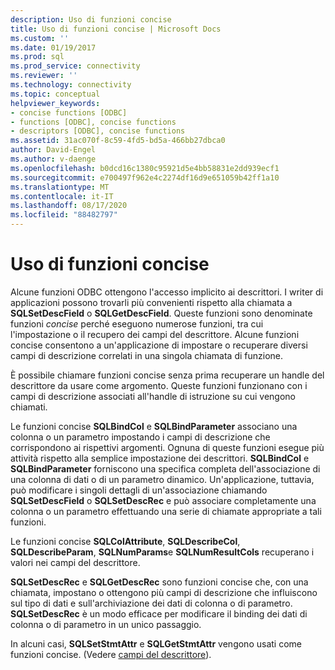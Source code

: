 ```yaml
---
description: Uso di funzioni concise
title: Uso di funzioni concise | Microsoft Docs
ms.custom: ''
ms.date: 01/19/2017
ms.prod: sql
ms.prod_service: connectivity
ms.reviewer: ''
ms.technology: connectivity
ms.topic: conceptual
helpviewer_keywords:
- concise functions [ODBC]
- functions [ODBC], concise functions
- descriptors [ODBC], concise functions
ms.assetid: 31ac070f-8c59-4fd5-bd5a-466bb27dbca0
author: David-Engel
ms.author: v-daenge
ms.openlocfilehash: b0dcd16c1380c95921d5e4bb58831e2dd939ecf1
ms.sourcegitcommit: e700497f962e4c2274df16d9e651059b42ff1a10
ms.translationtype: MT
ms.contentlocale: it-IT
ms.lasthandoff: 08/17/2020
ms.locfileid: "88482797"
---
```

# <a name="using-concise-functions"></a>Uso di funzioni concise
Alcune funzioni ODBC ottengono l'accesso implicito ai descrittori. I writer di applicazioni possono trovarli più convenienti rispetto alla chiamata a **SQLSetDescField** o **SQLGetDescField**. Queste funzioni sono denominate funzioni *concise* perché eseguono numerose funzioni, tra cui l'impostazione o il recupero dei campi del descrittore. Alcune funzioni concise consentono a un'applicazione di impostare o recuperare diversi campi di descrizione correlati in una singola chiamata di funzione.  
  
 È possibile chiamare funzioni concise senza prima recuperare un handle del descrittore da usare come argomento. Queste funzioni funzionano con i campi di descrizione associati all'handle di istruzione su cui vengono chiamati.  
  
 Le funzioni concise **SQLBindCol** e **SQLBindParameter** associano una colonna o un parametro impostando i campi di descrizione che corrispondono ai rispettivi argomenti. Ognuna di queste funzioni esegue più attività rispetto alla semplice impostazione dei descrittori. **SQLBindCol** e **SQLBindParameter** forniscono una specifica completa dell'associazione di una colonna di dati o di un parametro dinamico. Un'applicazione, tuttavia, può modificare i singoli dettagli di un'associazione chiamando **SQLSetDescField** o **SQLSetDescRec** e può associare completamente una colonna o un parametro effettuando una serie di chiamate appropriate a tali funzioni.  
  
 Le funzioni concise **SQLColAttribute**, **SQLDescribeCol**, **SQLDescribeParam**, **SQLNumParams**e **SQLNumResultCols** recuperano i valori nei campi del descrittore.  
  
 **SQLSetDescRec** e **SQLGetDescRec** sono funzioni concise che, con una chiamata, impostano o ottengono più campi di descrizione che influiscono sul tipo di dati e sull'archiviazione dei dati di colonna o di parametro. **SQLSetDescRec** è un modo efficace per modificare il binding dei dati di colonna o di parametro in un unico passaggio.  
  
 In alcuni casi, **SQLSetStmtAttr** e **SQLGetStmtAttr** vengono usati come funzioni concise. (Vedere [campi del descrittore](../../../odbc/reference/develop-app/descriptor-fields.md)).
